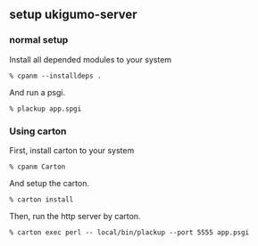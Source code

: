 
setup ukigumo-server
--------------------

### normal setup

Install all depended modules to your system

    % cpanm --installdeps .

And run a psgi.

    % plackup app.spgi

### Using carton

First, install carton to your system

    % cpanm Carton

And setup the carton.

    % carton install

Then, run the http server by carton.

    % carton exec perl -- local/bin/plackup --port 5555 app.psgi

